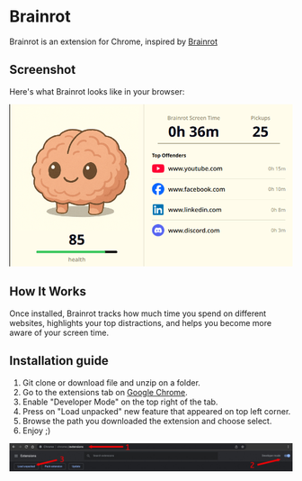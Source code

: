 # Brainrot

Brainrot is an extension for Chrome, inspired by [Brainrot](https://thebrainrotapp.com/)

## Screenshot

Here's what Brainrot looks like in your browser:

![Preview](./assets/images/Preview.png)

## How It Works

Once installed, Brainrot tracks how much time you spend on different websites, highlights your top distractions, and helps you become more aware of your screen time.

## Installation guide

1) Git clone or download file and unzip on a folder.
2) Go to the extensions tab on [Google Chrome](chrome://extensions/).
3) Enable "Developer Mode" on the top right of the tab.
4) Press on "Load unpacked" new feature that appeared on top left corner.
5) Browse the path you downloaded the extension and choose select.
6) Enjoy ;)

![Installation](./assets/images/Installation.png)